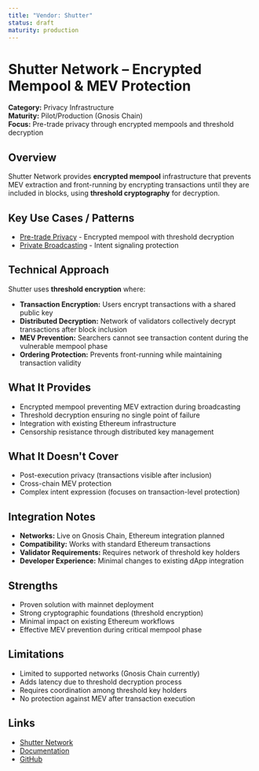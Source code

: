 ```yaml
---
title: "Vendor: Shutter"
status: draft
maturity: production
---
```


# Shutter Network – Encrypted Mempool & MEV Protection

**Category:** Privacy Infrastructure  
**Maturity:** Pilot/Production (Gnosis Chain)  
**Focus:** Pre-trade privacy through encrypted mempools and threshold decryption

## Overview

Shutter Network provides **encrypted mempool** infrastructure that prevents MEV extraction and front-running by encrypting transactions until they are included in blocks, using **threshold cryptography** for decryption.

## Key Use Cases / Patterns

- [Pre-trade Privacy](../patterns/pattern-pretrade-privacy-shutter-suave.md) - Encrypted mempool with threshold decryption
- [Private Broadcasting](../approaches/approach-private-broadcasting.md) - Intent signaling protection

## Technical Approach

Shutter uses **threshold encryption** where:

- **Transaction Encryption:** Users encrypt transactions with a shared public key
- **Distributed Decryption:** Network of validators collectively decrypt transactions after block inclusion
- **MEV Prevention:** Searchers cannot see transaction content during the vulnerable mempool phase
- **Ordering Protection:** Prevents front-running while maintaining transaction validity

## What It Provides

- Encrypted mempool preventing MEV extraction during broadcasting
- Threshold decryption ensuring no single point of failure
- Integration with existing Ethereum infrastructure
- Censorship resistance through distributed key management

## What It Doesn't Cover

- Post-execution privacy (transactions visible after inclusion)
- Cross-chain MEV protection
- Complex intent expression (focuses on transaction-level protection)

## Integration Notes

- **Networks:** Live on Gnosis Chain, Ethereum integration planned
- **Compatibility:** Works with standard Ethereum transactions
- **Validator Requirements:** Requires network of threshold key holders
- **Developer Experience:** Minimal changes to existing dApp integration

## Strengths

- Proven solution with mainnet deployment
- Strong cryptographic foundations (threshold encryption)
- Minimal impact on existing Ethereum workflows
- Effective MEV prevention during critical mempool phase

## Limitations

- Limited to supported networks (Gnosis Chain currently)
- Adds latency due to threshold decryption process
- Requires coordination among threshold key holders
- No protection against MEV after transaction execution

## Links

- [Shutter Network](https://shutter.network/)
- [Documentation](https://docs.shutter.network/)
- [GitHub](https://github.com/shutter-network)
